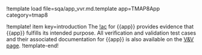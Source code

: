 !template load file=sqa/app_vvr.md.template app=TMAP8App category=tmap8

!template! item key=introduction
The [!ac](VVR) for {{app}} provides evidence that {{app}} fulfills its intended purpose. All
verification and validation test cases and their associated documentation for {{app}} is also
available on the [V&V page](verification/ver-list.md).
!template-end!
